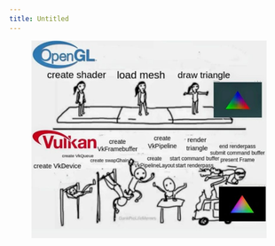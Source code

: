```yaml
---
title: Untitled
---
```


<div align="center"><figure><img src="../assets/image (1).png" alt=""><figcaption></figcaption></figure></div>
